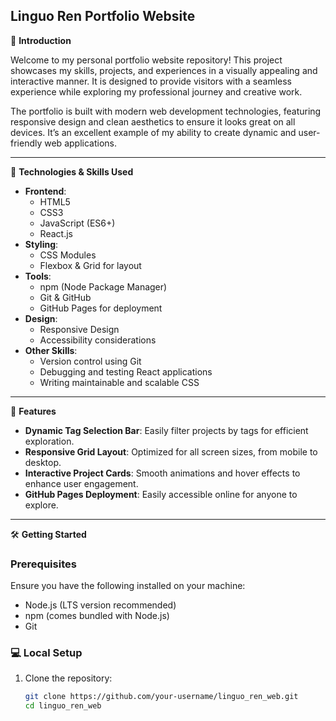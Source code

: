 ## Linguo Ren Portfolio Website

📖 **Introduction**

Welcome to my personal portfolio website repository! This project showcases my skills, projects, and experiences in a visually appealing and interactive manner. It is designed to provide visitors with a seamless experience while exploring my professional journey and creative work.

The portfolio is built with modern web development technologies, featuring responsive design and clean aesthetics to ensure it looks great on all devices. It’s an excellent example of my ability to create dynamic and user-friendly web applications.

---

🔧 **Technologies & Skills Used**

- **Frontend**:
  - HTML5
  - CSS3
  - JavaScript (ES6+)
  - React.js
- **Styling**:
  - CSS Modules
  - Flexbox & Grid for layout
- **Tools**:
  - npm (Node Package Manager)
  - Git & GitHub
  - GitHub Pages for deployment
- **Design**:
  - Responsive Design
  - Accessibility considerations
- **Other Skills**:
  - Version control using Git
  - Debugging and testing React applications
  - Writing maintainable and scalable CSS

---

🚀 **Features**

- **Dynamic Tag Selection Bar**: Easily filter projects by tags for efficient exploration.
- **Responsive Grid Layout**: Optimized for all screen sizes, from mobile to desktop.
- **Interactive Project Cards**: Smooth animations and hover effects to enhance user engagement.
- **GitHub Pages Deployment**: Easily accessible online for anyone to explore.

---

🛠️ **Getting Started**

### Prerequisites

Ensure you have the following installed on your machine:
- Node.js (LTS version recommended)
- npm (comes bundled with Node.js)
- Git

### 💻 Local Setup

1. Clone the repository:

   ```bash
   git clone https://github.com/your-username/linguo_ren_web.git
   cd linguo_ren_web
